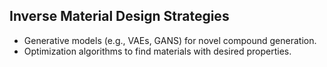 ## Inverse Material Design Strategies
- Generative models (e.g., VAEs, GANS) for novel compound generation.
- Optimization algorithms to find materials with desired properties.

